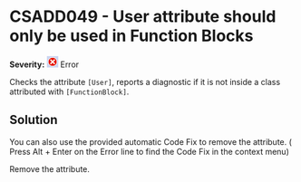 # CSADD049 - User attribute should only be used in Function Blocks

**Severity:** ![Error](../images/Error.png) Error

Checks the attribute `[User]`, reports a diagnostic if it is not inside a class attributed with `[FunctionBlock]`.

## Solution

You can also use the provided automatic Code Fix to remove the attribute. ( Press Alt + Enter on the Error line to find the Code Fix in the context menu) 

Remove the attribute.